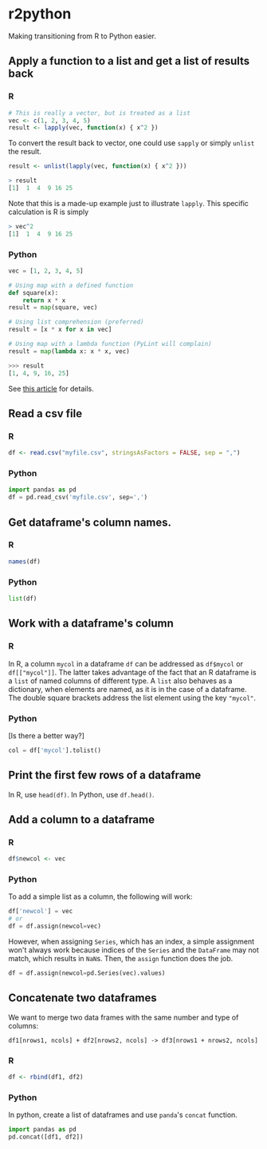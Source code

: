 # r2python
Making transitioning from R to Python easier. 

## Apply a function to a list and get a list of results back

### R
```r
# This is really a vector, but is treated as a list
vec <- c(1, 2, 3, 4, 5)
result <- lapply(vec, function(x) { x^2 })
```
To convert the result back to vector, one could use `sapply` or simply `unlist` the result.
```r
result <- unlist(lapply(vec, function(x) { x^2 }))

> result
[1]  1  4  9 16 25
```
Note that this is a made-up example just to illustrate `lapply`. This specific calculation is R is simply
```r
> vec^2
[1]  1  4  9 16 25
```

### Python
```python
vec = [1, 2, 3, 4, 5]

# Using map with a defined function
def square(x):
    return x * x
result = map(square, vec)

# Using list comprehension (preferred)
result = [x * x for x in vec]

# Using map with a lambda function (PyLint will complain)
result = map(lambda x: x * x, vec)

>>> result
[1, 4, 9, 16, 25]
```
See [this article](https://stackoverflow.com/questions/1247486/python-list-comprehension-vs-map) for details.

## Read a csv file

### R
```r
df <- read.csv("myfile.csv", stringsAsFactors = FALSE, sep = ",")
```

### Python
```python
import pandas as pd
df = pd.read_csv('myfile.csv', sep=',')
```

## Get dataframe's column names.

### R
```r
names(df)
```

### Python
```python
list(df)
```

## Work with a dataframe's column

### R
In R, a column `mycol` in a dataframe `df` can be addressed as `df$mycol` or `df[["mycol"]]`. The latter takes advantage of the fact that an R dataframe is a `list` of named columns of different type. A `list` also behaves as a dictionary, when elements are named, as it is in the case of a dataframe. The double square brackets address the list element using the key `"mycol"`. 

### Python
\[Is there a better way?\]
```python
col = df['mycol'].tolist()
```

## Print the first few rows of a dataframe

In R, use `head(df)`. In Python, use `df.head()`.

## Add a column to a dataframe

### R
```r
df$newcol <- vec
```

### Python
To add a simple list as a column, the following will work:
```python
df['newcol'] = vec
# or
df = df.assign(newcol=vec)
```
However, when assigning `Series`, which has an index, a simple assignment won't always work because indices of the `Series` and the `DataFrame` may not match, which results in `NaN`s. Then, the `assign` function does the job.
```python
df = df.assign(newcol=pd.Series(vec).values)
```

## Concatenate two dataframes 
We want to merge two data frames with the same number and type of columns:
```
df1[nrows1, ncols] + df2[nrows2, ncols] -> df3[nrows1 + nrows2, ncols]
```
### R
```r
df <- rbind(df1, df2)
```

### Python
In python, create a list of dataframes and use `panda`'s `concat` function.
```python
import pandas as pd
pd.concat([df1, df2])
```


